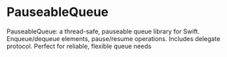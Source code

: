 # PauseableQueue
PauseableQueue: a thread-safe, pauseable queue library for Swift. Enqueue/dequeue elements, pause/resume operations. Includes delegate protocol. Perfect for reliable, flexible queue needs
